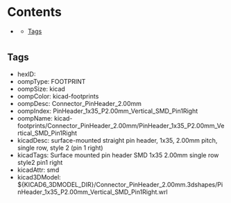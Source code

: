 



Contents
========

* [](#)
	* [Tags](#tags)

# 

## Tags

- hexID: 
- oompType: FOOTPRINT
- oompSize: kicad
- oompColor: kicad-footprints
- oompDesc: Connector_PinHeader_2.00mm
- oompIndex: PinHeader_1x35_P2.00mm_Vertical_SMD_Pin1Right
- oompName: kicad-footprints/Connector_PinHeader_2.00mm/PinHeader_1x35_P2.00mm_Vertical_SMD_Pin1Right
- kicadDesc: surface-mounted straight pin header, 1x35, 2.00mm pitch, single row, style 2 (pin 1 right)
- kicadTags: Surface mounted pin header SMD 1x35 2.00mm single row style2 pin1 right
- kicadAttr: smd
- kicad3DModel: ${KICAD6_3DMODEL_DIR}/Connector_PinHeader_2.00mm.3dshapes/PinHeader_1x35_P2.00mm_Vertical_SMD_Pin1Right.wrl

